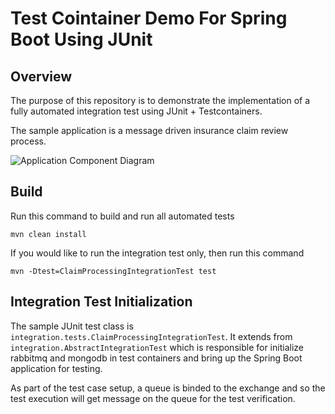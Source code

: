# Test Cointainer Demo For Spring Boot Using JUnit

## Overview
The purpose of this repository is to demonstrate the implementation of a fully automated integration test using JUnit + Testcontainers.

The sample application is a message driven insurance claim review process.

![Application Component Diagram](https://github.com/gavinklfong/spring-test-container-demo/blob/main/blob/Sample_App.png?raw=true)

## Build

Run this command to build and run all automated tests

`mvn clean install`

If you would like to run the integration test only, then run this command

`mvn -Dtest=ClaimProcessingIntegrationTest test`

## Integration Test Initialization

The sample JUnit test class is `integration.tests.ClaimProcessingIntegrationTest`. It extends from `integration.AbstractIntegrationTest` which is responsible for initialize rabbitmq and mongodb in test containers and bring up the Spring Boot application for testing.

As part of the test case setup, a queue is binded to the exchange and so the test execution will get message on the queue for the test verification.